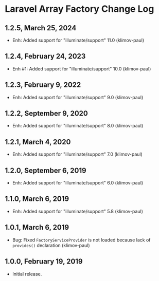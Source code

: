 Laravel Array Factory Change Log
================================

1.2.5, March 25, 2024
---------------------

- Enh: Added support for "illuminate/support" 11.0 (klimov-paul)


1.2.4, February 24, 2023
------------------------

- Enh #1: Added support for "illuminate/support" 10.0 (klimov-paul)


1.2.3, February 9, 2022
-----------------------

- Enh: Added support for "illuminate/support" 9.0 (klimov-paul)


1.2.2, September 9, 2020
------------------------

- Enh: Added support for "illuminate/support" 8.0 (klimov-paul)


1.2.1, March 4, 2020
--------------------

- Enh: Added support for "illuminate/support" 7.0 (klimov-paul)


1.2.0, September 6, 2019
------------------------

- Enh: Added support for "illuminate/support" 6.0 (klimov-paul)


1.1.0, March 6, 2019
--------------------

- Enh: Added support for "illuminate/support" 5.8 (klimov-paul)


1.0.1, March 6, 2019
--------------------

- Bug: Fixed `FactoryServiceProvider` is not loaded because lack of `provides()` declaration (klimov-paul)


1.0.0, February 19, 2019
------------------------

- Initial release.
